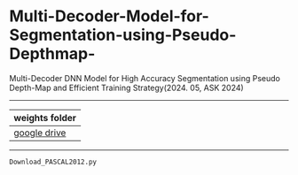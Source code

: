 # Multi-Decoder-Model-for-Segmentation-using-Pseudo-Depthmap-
Multi-Decoder DNN Model for High Accuracy Segmentation using Pseudo Depth-Map and Efficient Training Strategy(2024. 05, ASK 2024)

---
|weights folder|
|---|
|[google drive](https://drive.google.com/drive/folders/1Txt8qXVgpuP3Os6RUpRt8-xlu7-viHmM?usp=drive_link)|
---

`Download_PASCAL2012.py` 
